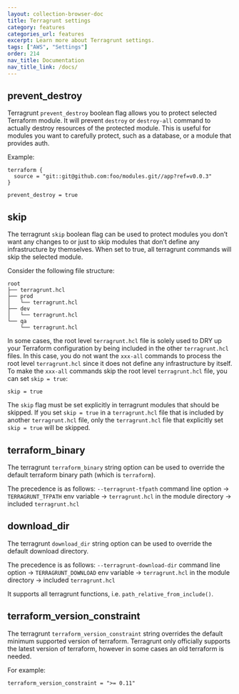 ```yaml
---
layout: collection-browser-doc
title: Terragrunt settings
category: features
categories_url: features
excerpt: Learn more about Terragrunt settings.
tags: ["AWS", "Settings"]
order: 214
nav_title: Documentation
nav_title_link: /docs/
---
```

## prevent\_destroy

Terragrunt `prevent_destroy` boolean flag allows you to protect selected Terraform module. It will prevent `destroy` or `destroy-all` command to actually destroy resources of the protected module. This is useful for modules you want to carefully protect, such as a database, or a module that provides auth.

Example:

``` hcl
terraform {
  source = "git::git@github.com:foo/modules.git//app?ref=v0.0.3"
}

prevent_destroy = true
```

## skip

The terragrunt `skip` boolean flag can be used to protect modules you don’t want any changes to or just to skip modules that don’t define any infrastructure by themselves. When set to true, all terragrunt commands will skip the selected module.

Consider the following file structure:

    root
    ├── terragrunt.hcl
    ├── prod
    │   └── terragrunt.hcl
    ├── dev
    │   └── terragrunt.hcl
    └── qa
        └── terragrunt.hcl

In some cases, the root level `terragrunt.hcl` file is solely used to DRY up your Terraform configuration by being included in the other `terragrunt.hcl` files. In this case, you do not want the `xxx-all` commands to process the root level `terragrunt.hcl` since it does not define any infrastructure by itself. To make the `xxx-all` commands skip the root level `terragrunt.hcl` file, you can set `skip = true`:

``` hcl
skip = true
```

The `skip` flag must be set explicitly in terragrunt modules that should be skipped. If you set `skip = true` in a `terragrunt.hcl` file that is included by another `terragrunt.hcl` file, only the `terragrunt.hcl` file that explicitly set `skip = true` will be skipped.

## terraform\_binary

The terragrunt `terraform_binary` string option can be used to override the default terraform binary path (which is `terraform`).

The precedence is as follows: `--terragrunt-tfpath` command line option → `TERRAGRUNT_TFPATH` env variable → `terragrunt.hcl` in the module directory → included `terragrunt.hcl`

## download\_dir

The terragrunt `download_dir` string option can be used to override the default download directory.

The precedence is as follows: `--terragrunt-download-dir` command line option → `TERRAGRUNT_DOWNLOAD` env variable → `terragrunt.hcl` in the module directory → included `terragrunt.hcl`

It supports all terragrunt functions, i.e. `path_relative_from_include()`.

## terraform\_version\_constraint

The terragrunt `terraform_version_constraint` string overrides the default minimum supported version of terraform. Terragrunt only officially supports the latest version of terraform, however in some cases an old terraform is needed.

For example:

``` hcl
terraform_version_constraint = ">= 0.11"
```
